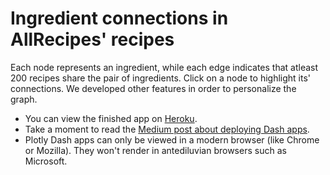 # Ingredient connections in AllRecipes' recipes
Each node represents an ingredient, while each edge indicates that atleast 200 recipes share the pair of ingredients. Click on a node to highlight its' connections. We developed other features in order to personalize the graph.

* You can view the finished app on [Heroku](https://ingredient-relationships.herokuapp.com/).
* Take a moment to read the [Medium post about deploying Dash apps](https://medium.com/@austinlasseter/how-to-deploy-a-simple-plotly-dash-app-to-heroku-622a2216eb73).
* Plotly Dash apps can only be viewed in a modern browser (like Chrome or Mozilla). They won't render in antediluvian browsers such as Microsoft.
